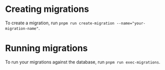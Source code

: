 # Creating migrations

To create a migration, run `pnpm run create-migration --name="your-migration-name"`.

# Running migrations

To run your migrations against the database, run `pnpm run exec-migrations`.
